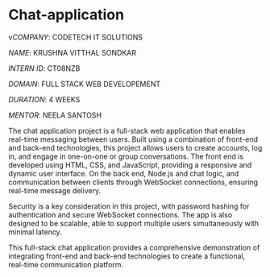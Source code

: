 # Chat-application
v*COMPANY*: CODETECH IT SOLUTIONS

*NAME*: KRUSHNA VITTHAL SONDKAR

*INTERN ID*: CT08NZB

*DOMAIN*: FULL STACK WEB DEVELOPEMENT

*DURATION*: 4 WEEKS

*MENTOR*: NEELA SANTOSH

The chat application project is a full-stack web application that enables real-time messaging between users. Built using a combination of front-end and back-end technologies, this project allows users to create accounts, log in, and engage in one-on-one or group conversations. The front end is developed using HTML, CSS, and JavaScript, providing a responsive and dynamic user interface. On the back end, Node.js and chat logic, and communication between clients through WebSocket connections, ensuring real-time message delivery.

Security is a key consideration in this project, with password hashing for authentication and secure WebSocket connections. The app is also designed to be scalable, able to support multiple users simultaneously with minimal latency.

This full-stack chat application provides a comprehensive demonstration of integrating front-end and back-end technologies to create a functional, real-time communication platform.
